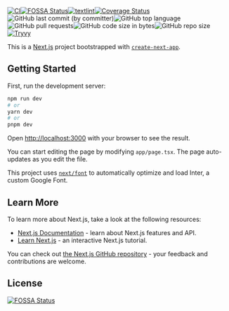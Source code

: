 <!-- textlint-disable ja-technical-writing/sentence-length -->
[![CI](https://github.com/susumutomita/docdoc/actions/workflows/ci.yml/badge.svg?branch=main)](https://github.com/susumutomita/docdoc/actions/workflows/ci.yml)[![FOSSA Status](https://app.fossa.com/api/projects/git%2Bgithub.com%2Fsusumutomita%2Fdocdoc.svg?type=shield)](https://app.fossa.com/projects/git%2Bgithub.com%2Fsusumutomita%2Fdocdoc?ref=badge_shield)[![textlint](https://github.com/susumutomita/docdoc/actions/workflows/textlint.yml/badge.svg?branch=main)](https://github.com/susumutomita/docdoc/actions/workflows/textlint.yml)[![Coverage Status](https://coveralls.io/repos/github/susumutomita/docdoc/badge.svg?branch=main)](https://coveralls.io/github/susumutomita/docdoc?branch=main)![GitHub last commit (by committer)](https://img.shields.io/github/last-commit/susumutomita/docdoc)![GitHub top language](https://img.shields.io/github/languages/top/susumutomita/docdoc)![GitHub pull requests](https://img.shields.io/github/issues-pr/susumutomita/docdoc)![GitHub code size in bytes](https://img.shields.io/github/languages/code-size/susumutomita/docdoc)![GitHub repo size](https://img.shields.io/github/repo-size/susumutomita/docdoc)[![Tryvy](https://github.com/susumutomita/docdoc/actions/workflows/tryvy.yml/badge.svg?branch=main)](https://github.com/susumutomita/docdoc/actions/workflows/tryvy.yml)
<!-- textlint-enable -->

This is a [Next.js](https://nextjs.org/) project bootstrapped with [`create-next-app`](https://github.com/vercel/next.js/tree/canary/packages/create-next-app).

## Getting Started

First, run the development server:

```bash
npm run dev
# or
yarn dev
# or
pnpm dev
```

Open [http://localhost:3000](http://localhost:3000) with your browser to see the result.

You can start editing the page by modifying `app/page.tsx`. The page auto-updates as you edit the file.

This project uses [`next/font`](https://nextjs.org/docs/basic-features/font-optimization) to automatically optimize and load Inter, a custom Google Font.

## Learn More

To learn more about Next.js, take a look at the following resources:

- [Next.js Documentation](https://nextjs.org/docs) - learn about Next.js features and API.
- [Learn Next.js](https://nextjs.org/learn) - an interactive Next.js tutorial.

You can check out [the Next.js GitHub repository](https://github.com/vercel/next.js/) - your feedback and contributions are welcome.

## License

[![FOSSA Status](https://app.fossa.com/api/projects/git%2Bgithub.com%2Fsusumutomita%2Fdocdoc.svg?type=large)](https://app.fossa.com/projects/git%2Bgithub.com%2Fsusumutomita%2Fdocdoc?ref=badge_large)
